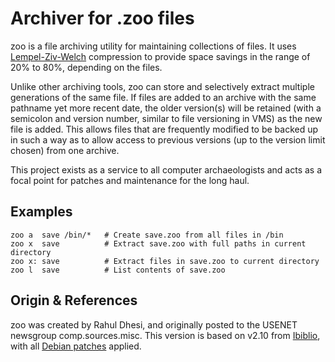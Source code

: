 Archiver for .zoo files
=======================

zoo is a file archiving utility for maintaining collections of files.
It uses [Lempel-Ziv-Welch][LZW] compression to provide space savings in
the range of 20% to 80%, depending on the files.

Unlike other archiving tools, zoo can store and selectively extract
multiple generations of the same file.  If files are added to an archive
with the same pathname yet more recent date, the older version(s) will
be retained (with a semicolon and version number, similar to file
versioning in VMS) as the new file is added.  This allows files that are
frequently modified to be backed up in such a way as to allow access to
previous versions (up to the version limit chosen) from one archive.

This project exists as a service to all computer archaeologists and acts
as a focal point for patches and maintenance for the long haul.


Examples
--------

    zoo a  save /bin/*   # Create save.zoo from all files in /bin
    zoo x  save          # Extract save.zoo with full paths in current directory
    zoo x: save          # Extract files in save.zoo to current directory
    zoo l  save          # List contents of save.zoo


Origin & References
-------------------

zoo was created by Rahul Dhesi, and originally posted to the USENET
newsgroup comp.sources.misc.  This version is based on v2.10 from
[Ibiblio][], with all [Debian patches][patches] applied.

[LZW]:     https://en.wikipedia.org/wiki/Lempel%E2%80%93Ziv%E2%80%93Welch
[Ibiblio]: http://www.ibiblio.org/pub/packages/ccic/software/unix/utils/
[patches]: https://sources.debian.org/patches/zoo/2.10-28/
